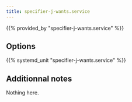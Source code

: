 ```yaml
---
title: specifier-j-wants.service
---
```


{{% provided_by "specifier-j-wants.service" %}}

## Options

{{% systemd_unit "specifier-j-wants.service" %}}

## Additionnal notes

Nothing here.